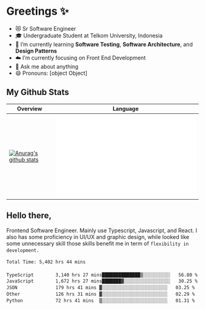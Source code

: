 # Greetings ✨
- 😻 Sr Software Engineer
- 🎓 Undergraduate Student at Telkom University, Indonesia
- 🌱 I’m currently learning **Software Testing**, **Software Architecture**, and **Design Patterns**
- ☁️ I’m currently focusing on Front End Development
- 💬 Ask me about anything
- 😄 Pronouns: [object Object]

## My Github Stats

| Overview | Language |
| --- | --- |
|[![Anurag's github stats](https://github-readme-stats.vercel.app/api?username=abui-am&count_private=true)](https://github.com/anuraghazra/github-readme-stats)|![Language](https://raw.githubusercontent.com/abui-am/stats/c6455f656dfce7acd3951e5ec5b25d72af0b2ee3/generated/languages.svg)|

## Hello there, 
Frontend Software Engineer. 
Mainly use Typescript, Javascript, and React. I also has some proficiency in UI/UX and graphic design, while looked like some unnecessary skill those skills benefit me in term of `flexibility in development.`


<!--START_SECTION:waka-->

```txt
Total Time: 5,402 hrs 44 mins

TypeScript        3,140 hrs 27 mins██████████████▒░░░░░░░░░░   56.80 %
JavaScript        1,672 hrs 27 mins███████▓░░░░░░░░░░░░░░░░░   30.25 %
JSON              179 hrs 41 mins ▓░░░░░░░░░░░░░░░░░░░░░░░░   03.25 %
Other             126 hrs 31 mins ▓░░░░░░░░░░░░░░░░░░░░░░░░   02.29 %
Python            72 hrs 41 mins  ▒░░░░░░░░░░░░░░░░░░░░░░░░   01.31 %
```

<!--END_SECTION:waka-->
